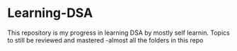 # Learning-DSA
This repository is my progress in learning DSA by mostly self learnin.
Topics to still be reviewed and mastered 
    -almost all the folders in this repo
